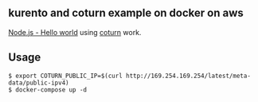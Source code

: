 ## kurento and coturn example on docker on aws
[Node.js - Hello world](https://doc-kurento.readthedocs.io/en/6.10.0/tutorials/node/tutorial-helloworld.html) using [coturn](https://github.com/coturn/coturn) work.

## Usage
```
$ export COTURN_PUBLIC_IP=$(curl http://169.254.169.254/latest/meta-data/public-ipv4)
$ docker-compose up -d
```


